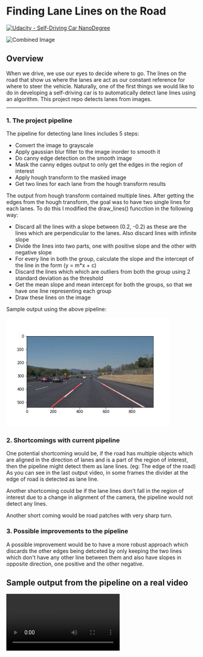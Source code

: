 # **Finding Lane Lines on the Road** 
[![Udacity - Self-Driving Car NanoDegree](https://s3.amazonaws.com/udacity-sdc/github/shield-carnd.svg)](http://www.udacity.com/drive)

<img src="examples/laneLines_thirdPass.jpg" width="480" alt="Combined Image" />

Overview
---

When we drive, we use our eyes to decide where to go.  The lines on the road that show us where the lanes are act as our constant reference for where to steer the vehicle.  Naturally, one of the first things we would like to do in developing a self-driving car is to automatically detect lane lines using an algorithm. This project repo detects lanes from images.





[//]: # (Image References)

[image1]: ./test_images_output/solidWhiteCurve.jpg

[video1]: ./test_videos_output/solidWhiteRight.mp4

---
### 1. The project pipeline

The pipeline for detecting lane lines includes 5 steps:
* Convert the image to grayscale
* Apply gaussian blur filter to the image inorder to smooth it
* Do canny edge detection on the smooth image
* Mask the canny edges output to only get the edges in the region of interest
* Apply hough transform to the masked image
* Get two lines for each lane from the hough transform results

The output from hough transform contained multiple lines. After getting the edges from the hough transform, the goal was to have two single lines for each lanes. To do this I modified the draw_lines() funcction in the following way:
* Discard all the lines with a slope between (0.2, -0.2) as these are the lines which are perpendicular to the lanes. Also discard lines with infinite slope
* Divide the lines into two parts, one with positive slope and the other with negative slope
* For every line in both the group, calculate the slope and the intercept of the line in the form (y = m*x + c)
* Discard the lines which which are outliers from both the group using 2 standard deviation as the threshold
* Get the mean slope and mean intercept for both the groups, so that we have one line representing each group
* Draw these lines on the image

Sample output using the above pipeline:

![Output from the pipeline on a image][image1]


### 2. Shortcomings with current pipeline


One potential shortcoming would be, if the road has multiple objects which are aligned in the direction of lanes and is a part of the region of interest, then the pipeline might detect them as lane lines. (eg: The edge of the road) As you can see in the last output video, in some frames the divider at the edge of road is detected as lane line.

Another shortcoming could be if the lane lines don't fall in the region of interest due to a change in alignment of the camera, the pipeline would not detect any lines.

Another short coming would be road patches with very sharp turn.


### 3. Possible improvements to the pipeline

A possible improvement would be to have a more robust approach which discards the other edges being detceted by only keeping the two lines which don't have any other line between them and also have slopes in opposite direction, one positive and the other negative.

## Sample output from the pipeline on a real video

![Sample results on a video][video1]